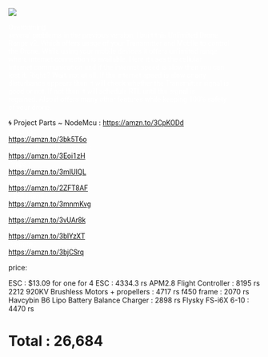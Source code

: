 ![](https://www.youtube.com/watch?v=qT71MfxanM0)

<span class="yt-core-attributed-string--link-inherit-color" style="margin: 0px; padding: 0px; border: 0px; background: rgba(255, 255, 255, 0.1); font-family: Roboto, Arial, sans-serif; font-size: 14px; font-style: normal; font-variant-ligatures: normal; font-variant-caps: normal; font-weight: 400; letter-spacing: normal; orphans: 2; text-align: start; text-indent: 0px; text-transform: none; widows: 2; word-spacing: 0px; -webkit-text-stroke-width: 0px; white-space: pre-wrap; text-decoration-thickness: initial; text-decoration-style: initial; text-decoration-color: initial; color: rgb(255, 255, 255);">Overcoming several problems in the previous version, I built this Unlimited Drone Range v2. Which offers usage of your Transmitter and Mobile to control the Drone.
While using your mobile devices it offers unlimited range where internet connection is available. Here it uses the cellular internet communication and if the internet
speed is slow then you can lost it. Right ? Wait, not at all. If the internet speed is slow or any disturbance appears then it will check whether the Transmitter signal is good
or not. If not then it will schedule RTL until the signal is regained. Also it offers many other features while keeping 100% safety of your drone.


🌀 Project Parts ~
NodeMcu :  </span><span class="yt-core-attributed-string--link-inherit-color" style="margin: 0px; padding: 0px; border: 0px; background: rgba(255, 255, 255, 0.1); font-family: Roboto, Arial, sans-serif; font-size: 14px; font-style: normal; font-variant-ligatures: normal; font-variant-caps: normal; font-weight: 400; letter-spacing: normal; orphans: 2; text-align: start; text-indent: 0px; text-transform: none; widows: 2; word-spacing: 0px; -webkit-text-stroke-width: 0px; white-space: pre-wrap; text-decoration-thickness: initial; text-decoration-style: initial; text-decoration-color: initial; color: rgb(62, 166, 255);"><a class="yt-core-attributed-string__link yt-core-attributed-string__link--display-type yt-core-attributed-string__link--call-to-action-color" tabindex="0" href="https://www.youtube.com/redirect?event=video_description&amp;redir_token=QUFFLUhqazhvczJHRzltMTVuVTZwelN5aXdqN1Z5bjlDZ3xBQ3Jtc0ttRDItdWJabjdQZ2lQcjZ3aE9pTE9NTFJRUUNDYzRHV2ZsM3JzcWZDN1I1OUtkR2I4c0syY19zNzJRWGlOZmlZY1lVV1FkbjdCeG5mMDZnOHZoVkxfX3JIUmtSUWVUS1NlX0pDLUtSYVdSZGQ4VlNkTQ&amp;q=https%3A%2F%2Famzn.to%2F3CpKODd&amp;v=qT71MfxanM0" rel="nofollow" target="_blank" force-new-state="true" style="text-decoration: none; display: inline; color: inherit;">https://amzn.to/3CpKODd</a></span><span class="yt-core-attributed-string--link-inherit-color" style="margin: 0px; padding: 0px; border: 0px; background: rgba(255, 255, 255, 0.1); font-family: Roboto, Arial, sans-serif; font-size: 14px; font-style: normal; font-variant-ligatures: normal; font-variant-caps: normal; font-weight: 400; letter-spacing: normal; orphans: 2; text-align: start; text-indent: 0px; text-transform: none; widows: 2; word-spacing: 0px; -webkit-text-stroke-width: 0px; white-space: pre-wrap; text-decoration-thickness: initial; text-decoration-style: initial; text-decoration-color: initial; color: rgb(255, 255, 255);">
Arduino :  </span><span class="yt-core-attributed-string--link-inherit-color" style="margin: 0px; padding: 0px; border: 0px; background: rgba(255, 255, 255, 0.1); font-family: Roboto, Arial, sans-serif; font-size: 14px; font-style: normal; font-variant-ligatures: normal; font-variant-caps: normal; font-weight: 400; letter-spacing: normal; orphans: 2; text-align: start; text-indent: 0px; text-transform: none; widows: 2; word-spacing: 0px; -webkit-text-stroke-width: 0px; white-space: pre-wrap; text-decoration-thickness: initial; text-decoration-style: initial; text-decoration-color: initial; color: rgb(62, 166, 255);"><a class="yt-core-attributed-string__link yt-core-attributed-string__link--display-type yt-core-attributed-string__link--call-to-action-color" tabindex="0" href="https://www.youtube.com/redirect?event=video_description&amp;redir_token=QUFFLUhqblZIdEd3ZU5UMVdDaURuVkdtSkhJcEdnUmFvZ3xBQ3Jtc0tsemhHUDhVZHd2TWdpaHpjcDlBUVk1ZWZVV0NMbjVWd0cwaWhldWZhR3BTZk1CeE9RX1R0MTlvSUROT25oU2loeWNSWm9lLUk0T0JrZEZ0YVdlRkFPaGpfMkoya1VwOWE4eGRlVFdIS2tzcHhDQzNrZw&amp;q=https%3A%2F%2Famzn.to%2F3bk5T6o&amp;v=qT71MfxanM0" rel="nofollow" target="_blank" force-new-state="true" style="text-decoration: none; display: inline; color: inherit;">https://amzn.to/3bk5T6o</a></span><span class="yt-core-attributed-string--link-inherit-color" style="margin: 0px; padding: 0px; border: 0px; background: rgba(255, 255, 255, 0.1); font-family: Roboto, Arial, sans-serif; font-size: 14px; font-style: normal; font-variant-ligatures: normal; font-variant-caps: normal; font-weight: 400; letter-spacing: normal; orphans: 2; text-align: start; text-indent: 0px; text-transform: none; widows: 2; word-spacing: 0px; -webkit-text-stroke-width: 0px; white-space: pre-wrap; text-decoration-thickness: initial; text-decoration-style: initial; text-decoration-color: initial; color: rgb(255, 255, 255);">
🌀 Drone Kit ~
BLDC motor :  </span><span class="yt-core-attributed-string--link-inherit-color" style="margin: 0px; padding: 0px; border: 0px; background: rgba(255, 255, 255, 0.1); font-family: Roboto, Arial, sans-serif; font-size: 14px; font-style: normal; font-variant-ligatures: normal; font-variant-caps: normal; font-weight: 400; letter-spacing: normal; orphans: 2; text-align: start; text-indent: 0px; text-transform: none; widows: 2; word-spacing: 0px; -webkit-text-stroke-width: 0px; white-space: pre-wrap; text-decoration-thickness: initial; text-decoration-style: initial; text-decoration-color: initial; color: rgb(62, 166, 255);"><a class="yt-core-attributed-string__link yt-core-attributed-string__link--display-type yt-core-attributed-string__link--call-to-action-color" tabindex="0" href="https://www.youtube.com/redirect?event=video_description&amp;redir_token=QUFFLUhqbFpOYUZ6STlhTWFJSW9EUmNxX0N0aktsNjVuQXxBQ3Jtc0trblZkb1RDV3UtU1N5RjBwalAxRlRWZXBHN3NSUkpncXFuVnN3andRSklHYjhVTXZFR1lua0swSGpyaG1IblBDTm4xSlNKdXVDbms5VlBWbXlnMjRqS0lreklRRDJvNkk0RC01QjB4WERkamV1THE1WQ&amp;q=https%3A%2F%2Famzn.to%2F3Eoi1zH&amp;v=qT71MfxanM0" rel="nofollow" target="_blank" force-new-state="true" style="text-decoration: none; display: inline; color: inherit;">https://amzn.to/3Eoi1zH</a></span><span class="yt-core-attributed-string--link-inherit-color" style="margin: 0px; padding: 0px; border: 0px; background: rgba(255, 255, 255, 0.1); font-family: Roboto, Arial, sans-serif; font-size: 14px; font-style: normal; font-variant-ligatures: normal; font-variant-caps: normal; font-weight: 400; letter-spacing: normal; orphans: 2; text-align: start; text-indent: 0px; text-transform: none; widows: 2; word-spacing: 0px; -webkit-text-stroke-width: 0px; white-space: pre-wrap; text-decoration-thickness: initial; text-decoration-style: initial; text-decoration-color: initial; color: rgb(255, 255, 255);">
Props :  </span><span class="yt-core-attributed-string--link-inherit-color" style="margin: 0px; padding: 0px; border: 0px; background: rgba(255, 255, 255, 0.1); font-family: Roboto, Arial, sans-serif; font-size: 14px; font-style: normal; font-variant-ligatures: normal; font-variant-caps: normal; font-weight: 400; letter-spacing: normal; orphans: 2; text-align: start; text-indent: 0px; text-transform: none; widows: 2; word-spacing: 0px; -webkit-text-stroke-width: 0px; white-space: pre-wrap; text-decoration-thickness: initial; text-decoration-style: initial; text-decoration-color: initial; color: rgb(62, 166, 255);"><a class="yt-core-attributed-string__link yt-core-attributed-string__link--display-type yt-core-attributed-string__link--call-to-action-color" tabindex="0" href="https://www.youtube.com/redirect?event=video_description&amp;redir_token=QUFFLUhqa0NCZDh6QmdxSlk1Nzh0UWpmZ01zSTZ1WjRLZ3xBQ3Jtc0tsMzFBOGltbmJTZm9zYUQ0VUt6eEZ3Rng4YmNxX25HZmVLbjJJWVR2clc0aGtUX0p4M2JaSEw4amhJeHBXWURIOEZVNWdFNXN2cUlBSTNYMnhadVl2Z05WWEVnSlgxbFkzV0QzMFY4N1pidzNpVW03QQ&amp;q=https%3A%2F%2Famzn.to%2F3mlUIQL&amp;v=qT71MfxanM0" rel="nofollow" target="_blank" force-new-state="true" style="text-decoration: none; display: inline; color: inherit;">https://amzn.to/3mlUIQL</a></span><span class="yt-core-attributed-string--link-inherit-color" style="margin: 0px; padding: 0px; border: 0px; background: rgba(255, 255, 255, 0.1); font-family: Roboto, Arial, sans-serif; font-size: 14px; font-style: normal; font-variant-ligatures: normal; font-variant-caps: normal; font-weight: 400; letter-spacing: normal; orphans: 2; text-align: start; text-indent: 0px; text-transform: none; widows: 2; word-spacing: 0px; -webkit-text-stroke-width: 0px; white-space: pre-wrap; text-decoration-thickness: initial; text-decoration-style: initial; text-decoration-color: initial; color: rgb(255, 255, 255);">
Lipo charger :  </span><span class="yt-core-attributed-string--link-inherit-color" style="margin: 0px; padding: 0px; border: 0px; background: rgba(255, 255, 255, 0.1); font-family: Roboto, Arial, sans-serif; font-size: 14px; font-style: normal; font-variant-ligatures: normal; font-variant-caps: normal; font-weight: 400; letter-spacing: normal; orphans: 2; text-align: start; text-indent: 0px; text-transform: none; widows: 2; word-spacing: 0px; -webkit-text-stroke-width: 0px; white-space: pre-wrap; text-decoration-thickness: initial; text-decoration-style: initial; text-decoration-color: initial; color: rgb(62, 166, 255);"><a class="yt-core-attributed-string__link yt-core-attributed-string__link--display-type yt-core-attributed-string__link--call-to-action-color" tabindex="0" href="https://www.youtube.com/redirect?event=video_description&amp;redir_token=QUFFLUhqbndlQ0JNdkxnYlMyT2tsbm1URWV4VHota08tQXxBQ3Jtc0tuZUpWbVhpcFVPZmU1UDBZNnVVMjdWUjB3dmRldmNlSkgxUDJlSFprdGt4Sml5aHF1dEctNWFPdWFEZUJjTHdoS0llZVh3Z0liLTJJRHZSVGwyR0F3VkVQMERSV28teUdGLVJoamlmVlQyMFN3Q0NpWQ&amp;q=https%3A%2F%2Famzn.to%2F2ZFT8AF&amp;v=qT71MfxanM0" rel="nofollow" target="_blank" force-new-state="true" style="text-decoration: none; display: inline; color: inherit;">https://amzn.to/2ZFT8AF</a></span><span class="yt-core-attributed-string--link-inherit-color" style="margin: 0px; padding: 0px; border: 0px; background: rgba(255, 255, 255, 0.1); font-family: Roboto, Arial, sans-serif; font-size: 14px; font-style: normal; font-variant-ligatures: normal; font-variant-caps: normal; font-weight: 400; letter-spacing: normal; orphans: 2; text-align: start; text-indent: 0px; text-transform: none; widows: 2; word-spacing: 0px; -webkit-text-stroke-width: 0px; white-space: pre-wrap; text-decoration-thickness: initial; text-decoration-style: initial; text-decoration-color: initial; color: rgb(255, 255, 255);">
F450 frame :  </span><span class="yt-core-attributed-string--link-inherit-color" style="margin: 0px; padding: 0px; border: 0px; background: rgba(255, 255, 255, 0.1); font-family: Roboto, Arial, sans-serif; font-size: 14px; font-style: normal; font-variant-ligatures: normal; font-variant-caps: normal; font-weight: 400; letter-spacing: normal; orphans: 2; text-align: start; text-indent: 0px; text-transform: none; widows: 2; word-spacing: 0px; -webkit-text-stroke-width: 0px; white-space: pre-wrap; text-decoration-thickness: initial; text-decoration-style: initial; text-decoration-color: initial; color: rgb(62, 166, 255);"><a class="yt-core-attributed-string__link yt-core-attributed-string__link--display-type yt-core-attributed-string__link--call-to-action-color" tabindex="0" href="https://www.youtube.com/redirect?event=video_description&amp;redir_token=QUFFLUhqbTQ3ZXVwdzlnQkRyVkFsRFRYZk95LWZua0dRUXxBQ3Jtc0trV18xU3JPcGZpS2JhYkxGS2JiSjRJQzZJc1l1elZTMFctS2x6YUlrTmFOcTJoNC1GdnVtdy1rM2xUUnZYMGRGZ1VXS3NCci12bUZ2VXQxZ2g4MlpwWnpPZGMwenl6SnY3dUp3aVVLc1FWNGRrRzBxYw&amp;q=https%3A%2F%2Famzn.to%2F3mnmKvg&amp;v=qT71MfxanM0" rel="nofollow" target="_blank" force-new-state="true" style="text-decoration: none; display: inline; color: inherit;">https://amzn.to/3mnmKvg</a></span><span class="yt-core-attributed-string--link-inherit-color" style="margin: 0px; padding: 0px; border: 0px; background: rgba(255, 255, 255, 0.1); font-family: Roboto, Arial, sans-serif; font-size: 14px; font-style: normal; font-variant-ligatures: normal; font-variant-caps: normal; font-weight: 400; letter-spacing: normal; orphans: 2; text-align: start; text-indent: 0px; text-transform: none; widows: 2; word-spacing: 0px; -webkit-text-stroke-width: 0px; white-space: pre-wrap; text-decoration-thickness: initial; text-decoration-style: initial; text-decoration-color: initial; color: rgb(255, 255, 255);">
APM 2.8 :  </span><span class="yt-core-attributed-string--link-inherit-color" style="margin: 0px; padding: 0px; border: 0px; background: rgba(255, 255, 255, 0.1); font-family: Roboto, Arial, sans-serif; font-size: 14px; font-style: normal; font-variant-ligatures: normal; font-variant-caps: normal; font-weight: 400; letter-spacing: normal; orphans: 2; text-align: start; text-indent: 0px; text-transform: none; widows: 2; word-spacing: 0px; -webkit-text-stroke-width: 0px; white-space: pre-wrap; text-decoration-thickness: initial; text-decoration-style: initial; text-decoration-color: initial; color: rgb(62, 166, 255);"><a class="yt-core-attributed-string__link yt-core-attributed-string__link--display-type yt-core-attributed-string__link--call-to-action-color" tabindex="0" href="https://www.youtube.com/redirect?event=video_description&amp;redir_token=QUFFLUhqa0ppRnhXbTh2eGNvSkx5dW8tNFFyMXVuM2Vyd3xBQ3Jtc0ttY3RQaGtNVkRXazRjZkdUWTVaanhub2JkZmxPSVdudFBOekRVdGRaOVJJMFVUN0t3VUctNkZveUxZS09vM1JFVDU4bjZFVVF6Z0kzR3BESWVSaHBMdDgwS0tiQUhfdUVCSDBVR1h6VHZhWk5hQl9Kdw&amp;q=https%3A%2F%2Famzn.to%2F3vUAr8k&amp;v=qT71MfxanM0" rel="nofollow" target="_blank" force-new-state="true" style="text-decoration: none; display: inline; color: inherit;">https://amzn.to/3vUAr8k</a></span><span class="yt-core-attributed-string--link-inherit-color" style="margin: 0px; padding: 0px; border: 0px; background: rgba(255, 255, 255, 0.1); font-family: Roboto, Arial, sans-serif; font-size: 14px; font-style: normal; font-variant-ligatures: normal; font-variant-caps: normal; font-weight: 400; letter-spacing: normal; orphans: 2; text-align: start; text-indent: 0px; text-transform: none; widows: 2; word-spacing: 0px; -webkit-text-stroke-width: 0px; white-space: pre-wrap; text-decoration-thickness: initial; text-decoration-style: initial; text-decoration-color: initial; color: rgb(255, 255, 255);">
ESC :  </span><span class="yt-core-attributed-string--link-inherit-color" style="margin: 0px; padding: 0px; border: 0px; background: rgba(255, 255, 255, 0.1); font-family: Roboto, Arial, sans-serif; font-size: 14px; font-style: normal; font-variant-ligatures: normal; font-variant-caps: normal; font-weight: 400; letter-spacing: normal; orphans: 2; text-align: start; text-indent: 0px; text-transform: none; widows: 2; word-spacing: 0px; -webkit-text-stroke-width: 0px; white-space: pre-wrap; text-decoration-thickness: initial; text-decoration-style: initial; text-decoration-color: initial; color: rgb(62, 166, 255);"><a class="yt-core-attributed-string__link yt-core-attributed-string__link--display-type yt-core-attributed-string__link--call-to-action-color" tabindex="0" href="https://www.youtube.com/redirect?event=video_description&amp;redir_token=QUFFLUhqbnhwTDZnTlFfa0E1VDZ5MDgtMXppRkEzZGlfZ3xBQ3Jtc0tuTVkyaFNkeG1Ud25Na2lQT3lUOVRXRm0xcGozM1MxVGttVWpQWTVLazN2dEs4eHdKS3ZrdzV5QWpJMnpXeHBMSkROOGF2X2RrRjFwSzdCSW1FUTZJMTdNUC1NcUF0cUo2ZENuWHlxV1Naczh1eDNEOA&amp;q=https%3A%2F%2Famzn.to%2F3blYzXT&amp;v=qT71MfxanM0" rel="nofollow" target="_blank" force-new-state="true" style="text-decoration: none; display: inline; color: inherit;">https://amzn.to/3blYzXT</a></span><span class="yt-core-attributed-string--link-inherit-color" style="margin: 0px; padding: 0px; border: 0px; background: rgba(255, 255, 255, 0.1); font-family: Roboto, Arial, sans-serif; font-size: 14px; font-style: normal; font-variant-ligatures: normal; font-variant-caps: normal; font-weight: 400; letter-spacing: normal; orphans: 2; text-align: start; text-indent: 0px; text-transform: none; widows: 2; word-spacing: 0px; -webkit-text-stroke-width: 0px; white-space: pre-wrap; text-decoration-thickness: initial; text-decoration-style: initial; text-decoration-color: initial; color: rgb(255, 255, 255);">
Remote :  </span><span class="yt-core-attributed-string--link-inherit-color" style="margin: 0px; padding: 0px; border: 0px; background: rgba(255, 255, 255, 0.1); font-family: Roboto, Arial, sans-serif; font-size: 14px; font-style: normal; font-variant-ligatures: normal; font-variant-caps: normal; font-weight: 400; letter-spacing: normal; orphans: 2; text-align: start; text-indent: 0px; text-transform: none; widows: 2; word-spacing: 0px; -webkit-text-stroke-width: 0px; white-space: pre-wrap; text-decoration-thickness: initial; text-decoration-style: initial; text-decoration-color: initial; color: rgb(62, 166, 255);"><a class="yt-core-attributed-string__link yt-core-attributed-string__link--display-type yt-core-attributed-string__link--call-to-action-color" tabindex="0" href="https://www.youtube.com/redirect?event=video_description&amp;redir_token=QUFFLUhqbGlQdm9oQXRVeXRWZDh0SjJGYUZJa0hiWVFaUXxBQ3Jtc0ttY2YteEZkV3BINVJRWXl5NHY4bUZNQUl2QXJGUDZ3V0J0S2VNMDhrZHJDRnhWblNzZUdDQTFiUGNOTS10RWRKZDhYWGM2OHBYalZ6ZmtNa3JlVklRYkROYWc1QmxHcmxueDc5bl9sWm8wbUNhWHZjUQ&amp;q=https%3A%2F%2Famzn.to%2F3bjCSrq&amp;v=qT71MfxanM0" rel="nofollow" target="_blank" force-new-state="true" style="text-decoration: none; display: inline; color: inherit;">https://amzn.to/3bjCSrq</a></span>






price:

ESC : $13.09 for one  for 4 ESC : 4334.3 rs
APM2.8 Flight Controller : 8195 rs
2212 920KV Brushless Motors + propellers : 4717 rs
f450 frame : 2070 rs
Havcybin B6 Lipo Battery Balance Charger : 2898 rs
Flysky FS-i6X 6-10 : 4470 rs
# Total : 26,684 

